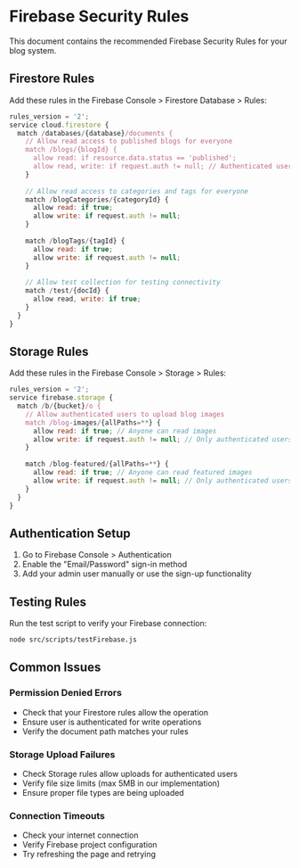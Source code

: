 # Firebase Security Rules

This document contains the recommended Firebase Security Rules for your blog system.

## Firestore Rules

Add these rules in the Firebase Console > Firestore Database > Rules:

```javascript
rules_version = '2';
service cloud.firestore {
  match /databases/{database}/documents {
    // Allow read access to published blogs for everyone
    match /blogs/{blogId} {
      allow read: if resource.data.status == 'published';
      allow read, write: if request.auth != null; // Authenticated users can read/write all blogs
    }
    
    // Allow read access to categories and tags for everyone
    match /blogCategories/{categoryId} {
      allow read: if true;
      allow write: if request.auth != null;
    }
    
    match /blogTags/{tagId} {
      allow read: if true;
      allow write: if request.auth != null;
    }
    
    // Allow test collection for testing connectivity
    match /test/{docId} {
      allow read, write: if true;
    }
  }
}
```

## Storage Rules

Add these rules in the Firebase Console > Storage > Rules:

```javascript
rules_version = '2';
service firebase.storage {
  match /b/{bucket}/o {
    // Allow authenticated users to upload blog images
    match /blog-images/{allPaths=**} {
      allow read: if true; // Anyone can read images
      allow write: if request.auth != null; // Only authenticated users can upload
    }
    
    match /blog-featured/{allPaths=**} {
      allow read: if true; // Anyone can read featured images
      allow write: if request.auth != null; // Only authenticated users can upload
    }
  }
}
```

## Authentication Setup

1. Go to Firebase Console > Authentication
2. Enable the "Email/Password" sign-in method
3. Add your admin user manually or use the sign-up functionality

## Testing Rules

Run the test script to verify your Firebase connection:

```bash
node src/scripts/testFirebase.js
```

## Common Issues

### Permission Denied Errors
- Check that your Firestore rules allow the operation
- Ensure user is authenticated for write operations
- Verify the document path matches your rules

### Storage Upload Failures
- Check Storage rules allow uploads for authenticated users
- Verify file size limits (max 5MB in our implementation)
- Ensure proper file types are being uploaded

### Connection Timeouts
- Check your internet connection
- Verify Firebase project configuration
- Try refreshing the page and retrying